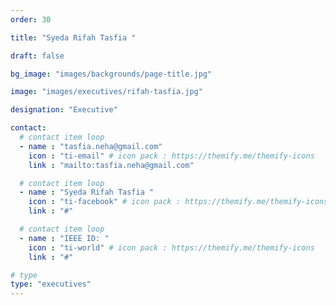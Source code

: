 ```yaml
---
order: 30

title: "Syeda Rifah Tasfia "

draft: false

bg_image: "images/backgrounds/page-title.jpg"

image: "images/executives/rifah-tasfia.jpg"

designation: "Executive"

contact:
  # contact item loop
  - name : "tasfia.neha@gmail.com"
    icon : "ti-email" # icon pack : https://themify.me/themify-icons
    link : "mailto:tasfia.neha@gmail.com"

  # contact item loop
  - name : "Syeda Rifah Tasfia "
    icon : "ti-facebook" # icon pack : https://themify.me/themify-icons
    link : "#"

  # contact item loop
  - name : "IEEE ID: "
    icon : "ti-world" # icon pack : https://themify.me/themify-icons
    link : "#"

# type
type: "executives"
---
```

